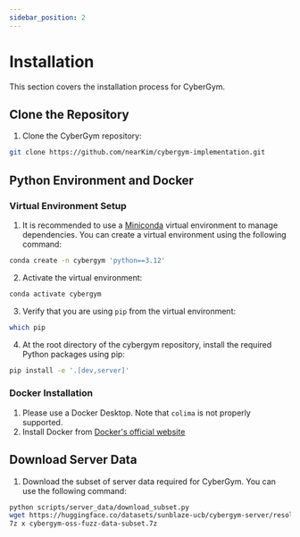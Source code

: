 ```yaml
---
sidebar_position: 2
---
```


# Installation

This section covers the installation process for CyberGym.

## Clone the Repository
1. Clone the CyberGym repository:
```bash
git clone https://github.com/nearKim/cybergym-implementation.git
```

## Python Environment and Docker
### Virtual Environment Setup
1. It is recommended to use a [Miniconda](https://www.anaconda.com/docs/getting-started/miniconda/install) virtual environment to manage dependencies. You can create a virtual environment using the following command:
```bash
conda create -n cybergym 'python==3.12' 
```
2. Activate the virtual environment:
```bash
conda activate cybergym
```
3. Verify that you are using `pip` from the virtual environment:
```bash
which pip
```
4. At the root directory of the cybergym repository, install the required Python packages using pip:
```bash
pip install -e '.[dev,server]'
```

### Docker Installation
1. Please use a Docker Desktop. Note that `colima` is not properly supported.
2. Install Docker from [Docker's official website](https://www.docker.com/products/docker-desktop/)

## Download Server Data
1. Download the subset of server data required for CyberGym. You can use the following command:
```bash
python scripts/server_data/download_subset.py
wget https://huggingface.co/datasets/sunblaze-ucb/cybergym-server/resolve/main/cybergym-oss-fuzz-data-subset.7z
7z x cybergym-oss-fuzz-data-subset.7z
```